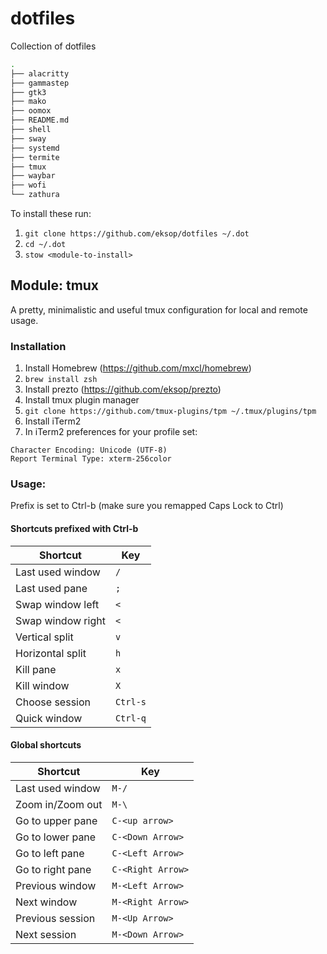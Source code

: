 # dotfiles
Collection of dotfiles

```sh
.
├── alacritty
├── gammastep
├── gtk3
├── mako
├── oomox
├── README.md
├── shell
├── sway
├── systemd
├── termite
├── tmux
├── waybar
├── wofi
└── zathura
```

To install these run:
1. `git clone https://github.com/eksop/dotfiles ~/.dot`
2. `cd ~/.dot`
3. `stow <module-to-install>`

## Module: tmux
A pretty, minimalistic and useful tmux configuration for local and remote usage. 

### Installation
1. Install Homebrew (https://github.com/mxcl/homebrew)
2. `brew install zsh`
3. Install prezto (https://github.com/eksop/prezto)
4. Install tmux plugin manager
5. `git clone https://github.com/tmux-plugins/tpm ~/.tmux/plugins/tpm`
6. Install iTerm2
7. In iTerm2 preferences for your profile set:
```
Character Encoding: Unicode (UTF-8)
Report Terminal Type: xterm-256color
```

### Usage:
Prefix is set to Ctrl-b (make sure you remapped Caps Lock to Ctrl)

#### Shortcuts prefixed with Ctrl-b
| Shortcut | Key |
|----------|-----|
| Last used window | `/` |
| Last used pane | `;` |
| Swap window left | `<` |
| Swap window right | `<` |
| Vertical split | `v` |
| Horizontal split | `h` |
| Kill pane | `x` |
| Kill window | `X` |
| Choose session | `Ctrl-s` |
| Quick window | `Ctrl-q` |

#### Global shortcuts
| Shortcut | Key |
|----------|-----|
| Last used window | `M-/` |
| Zoom in/Zoom out | `M-\` |
| Go to upper pane | `C-<up arrow>` |
| Go to lower pane | `C-<Down Arrow>` |
| Go to left pane | `C-<Left Arrow>` |
| Go to right pane | `C-<Right Arrow>` |
| Previous window | `M-<Left Arrow>` |
| Next window | `M-<Right Arrow>` |
| Previous session | `M-<Up Arrow>` |
| Next session | `M-<Down Arrow>` |

